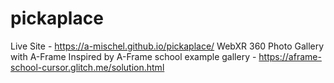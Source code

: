 # pickaplace
Live Site - https://a-mischel.github.io/pickaplace/
WebXR 360 Photo Gallery with A-Frame
Inspired by A-Frame school example gallery - https://aframe-school-cursor.glitch.me/solution.html
